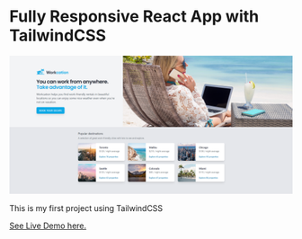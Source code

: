 <h1>Fully Responsive React App with TailwindCSS</h1>

<img src="./img/screenshot.png" width="auto">

<p>This is my first project using TailwindCSS</p>
<a href="https://jolly-madeleine-4c5ac7.netlify.app/#">See Live Demo here.</a>
